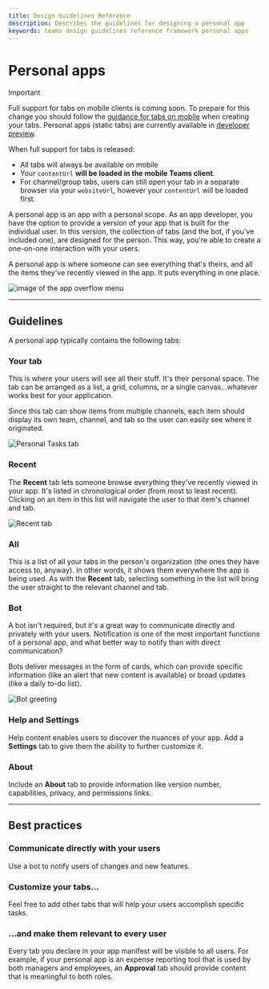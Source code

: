 ```yaml
---
title: Design Guidelines Reference
description: Describes the guidelines for designing a personal app
keywords: teams design guidelines reference framework personal apps
--- 
```

# Personal apps

> [!Important]
> Full support for tabs on mobile clients is coming soon. To prepare for this change you should follow the [guidance for tabs on mobile](~/resources/design/framework/tabs-mobile.md) when creating your tabs. Personal apps (static tabs) are currently available in [developer preview](~/resources/dev-preview/developer-preview-intro.md).
>
> When full support for tabs is released:
>
> * All tabs will always be available on mobile
> * Your `contentUrl` **will be loaded in the mobile Teams client**.
> * For channel/group tabs, users can still open your tab in a separate browser via your `websiteUrl`, however your `contentUrl` will be loaded first.

A personal app is an app with a personal scope. As an app developer, you have the option to provide a version of your app that is built for the individual user. In this version, the collection of tabs (and the bot, if you've included one), are designed for the person. This way, you're able to create a one-on-one interaction with your users. 

A personal app is where someone can see everything that's theirs, and all the items they've recently viewed in the app. It puts everything in one place. 

![image of the app overflow menu](~/assets/images/Personal-apps-App-flyout.png)

---

## Guidelines

A personal app typically contains the following tabs:

### Your tab

This is where your users will see all their stuff. It's their personal space. The tab can be arranged as a list, a grid, columns, or a single canvas...whatever works best for your application. 

Since this tab can show items from multiple channels, each item should display its own team, channel, and tab so the user can easily see where it originated. 

![Personal Tasks tab](~/assets/images/Personal-apps-MY-tab.png)

### Recent

The **Recent** tab lets someone browse everything they've recently viewed in your app. It's listed in chronological order (from most to least recent). Clicking on an item in this list will navigate the user to that item's channel and tab.

![Recent tab](~/assets/images/Personal-apps-Recent-tab.png)

### All

This is a list of all your tabs in the person's organization (the ones they have access to, anyway). In other words, it shows them everywhere the app is being used. As with the **Recent** tab, selecting something in the list will bring the user straight to the relevant channel and tab.

### Bot

A bot isn't required, but it's a great way to communicate directly and privately with your users. Notification is one of the most important functions of a personal app, and what better way to notify than with direct communication?

Bots deliver messages in the form of cards, which can provide specific information (like an alert that new content is available) or broad updates (like a daily to-do list).

![Bot greeting](~/assets/images/Personal-apps-Bot.png)

### Help and Settings

Help content enables users to discover the nuances of your app. Add a **Settings** tab to give them the ability to further customize it.

### About

Include an **About** tab to provide information like version number, capabilities, privacy, and permissions links.

---

## Best practices

### Communicate directly with your users

Use a bot to notify users of changes and new features.

### Customize your tabs...

Feel free to add other tabs that will help your users accomplish specific tasks.

### ...and make them relevant to every user

Every tab you declare in your app manifest will be visible to all users. For example, if your personal app is an expense reporting tool that is used by both managers and employees, an **Approval** tab should provide content that is meaningful to both roles.